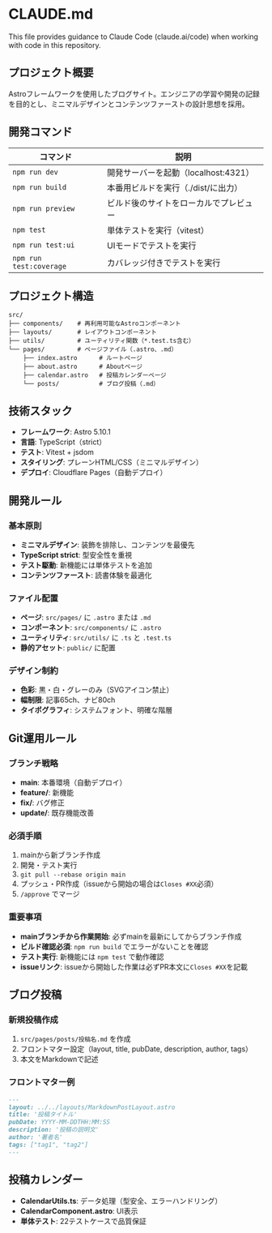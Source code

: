 # CLAUDE.md

This file provides guidance to Claude Code (claude.ai/code) when working with code in this repository.

## プロジェクト概要

Astroフレームワークを使用したブログサイト。エンジニアの学習や開発の記録を目的とし、ミニマルデザインとコンテンツファーストの設計思想を採用。

## 開発コマンド

| コマンド | 説明 |
|----------|------|
| `npm run dev` | 開発サーバーを起動（localhost:4321） |
| `npm run build` | 本番用ビルドを実行（./dist/に出力） |
| `npm run preview` | ビルド後のサイトをローカルでプレビュー |
| `npm test` | 単体テストを実行（vitest） |
| `npm run test:ui` | UIモードでテストを実行 |
| `npm run test:coverage` | カバレッジ付きでテストを実行 |

## プロジェクト構造

```
src/
├── components/    # 再利用可能なAstroコンポーネント
├── layouts/       # レイアウトコンポーネント
├── utils/         # ユーティリティ関数（*.test.ts含む）
└── pages/         # ページファイル（.astro、.md）
    ├── index.astro      # ルートページ
    ├── about.astro      # Aboutページ
    ├── calendar.astro   # 投稿カレンダーページ
    └── posts/           # ブログ投稿（.md）
```

## 技術スタック

- **フレームワーク**: Astro 5.10.1
- **言語**: TypeScript（strict）
- **テスト**: Vitest + jsdom
- **スタイリング**: プレーンHTML/CSS（ミニマルデザイン）
- **デプロイ**: Cloudflare Pages（自動デプロイ）

## 開発ルール

### 基本原則
- **ミニマルデザイン**: 装飾を排除し、コンテンツを最優先
- **TypeScript strict**: 型安全性を重視
- **テスト駆動**: 新機能には単体テストを追加
- **コンテンツファースト**: 読書体験を最適化

### ファイル配置
- **ページ**: `src/pages/` に `.astro` または `.md`
- **コンポーネント**: `src/components/` に `.astro`
- **ユーティリティ**: `src/utils/` に `.ts` と `.test.ts`
- **静的アセット**: `public/` に配置

### デザイン制約
- **色彩**: 黒・白・グレーのみ（SVGアイコン禁止）
- **幅制限**: 記事65ch、ナビ80ch
- **タイポグラフィ**: システムフォント、明確な階層

## Git運用ルール

### ブランチ戦略
- **main**: 本番環境（自動デプロイ）
- **feature/**: 新機能
- **fix/**: バグ修正
- **update/**: 既存機能改善

### 必須手順
1. mainから新ブランチ作成
2. 開発・テスト実行
3. `git pull --rebase origin main`
4. プッシュ・PR作成（issueから開始の場合は`Closes #XX`必須）
5. `/approve` でマージ

### 重要事項
- **mainブランチから作業開始**: 必ずmainを最新にしてからブランチ作成
- **ビルド確認必須**: `npm run build` でエラーがないことを確認
- **テスト実行**: 新機能には `npm test` で動作確認
- **issueリンク**: issueから開始した作業は必ずPR本文に`Closes #XX`を記載

## ブログ投稿

### 新規投稿作成
1. `src/pages/posts/投稿名.md` を作成
2. フロントマター設定（layout, title, pubDate, description, author, tags）
3. 本文をMarkdownで記述

### フロントマター例
```markdown
---
layout: ../../layouts/MarkdownPostLayout.astro
title: '投稿タイトル'
pubDate: YYYY-MM-DDTHH:MM:SS
description: '投稿の説明文'
author: '著者名'
tags: ["tag1", "tag2"]
---
```

## 投稿カレンダー

- **CalendarUtils.ts**: データ処理（型安全、エラーハンドリング）
- **CalendarComponent.astro**: UI表示
- **単体テスト**: 22テストケースで品質保証